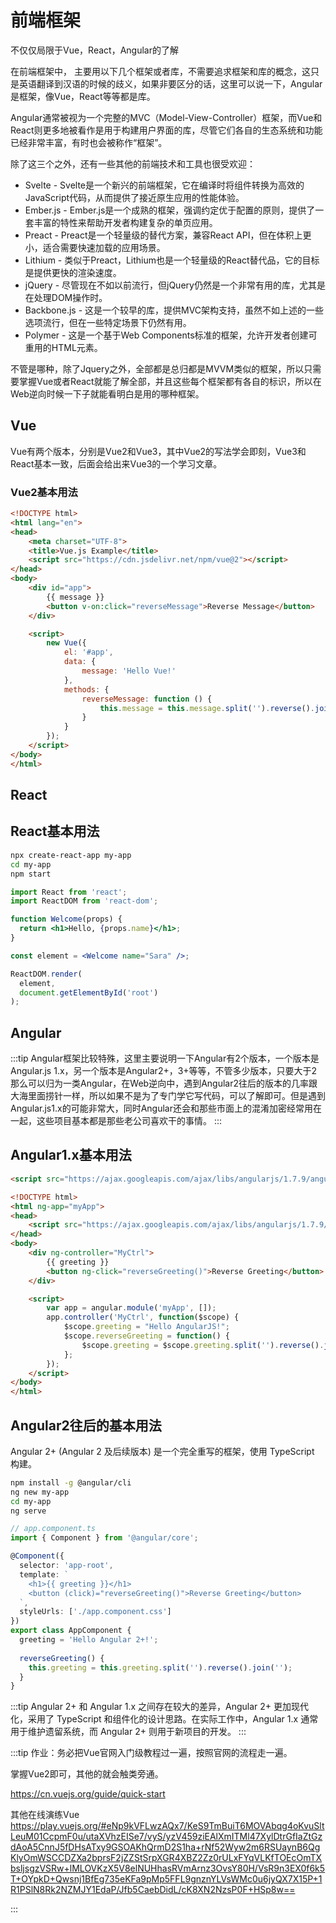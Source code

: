 # 前端框架

不仅仅局限于Vue，React，Angular的了解

在前端框架中， 主要用以下几个框架或者库，不需要追求框架和库的概念，这只是英语翻译到汉语的时候的歧义，如果非要区分的话，这里可以说一下，Angular是框架，像Vue，React等等都是库。

Angular通常被视为一个完整的MVC（Model-View-Controller）框架，而Vue和React则更多地被看作是用于构建用户界面的库，尽管它们各自的生态系统和功能已经非常丰富，有时也会被称作“框架”。


除了这三个之外，还有一些其他的前端技术和工具也很受欢迎：

- Svelte - Svelte是一个新兴的前端框架，它在编译时将组件转换为高效的JavaScript代码，从而提供了接近原生应用的性能体验。
- Ember.js - Ember.js是一个成熟的框架，强调约定优于配置的原则，提供了一套丰富的特性来帮助开发者构建复杂的单页应用。
- Preact - Preact是一个轻量级的替代方案，兼容React API，但在体积上更小，适合需要快速加载的应用场景。
- Lithium - 类似于Preact，Lithium也是一个轻量级的React替代品，它的目标是提供更快的渲染速度。
- jQuery - 尽管现在不如以前流行，但jQuery仍然是一个非常有用的库，尤其是在处理DOM操作时。
- Backbone.js - 这是一个较早的库，提供MVC架构支持，虽然不如上述的一些选项流行，但在一些特定场景下仍然有用。
- Polymer - 这是一个基于Web Components标准的框架，允许开发者创建可重用的HTML元素。

不管是哪种，除了Jquery之外，全部都是总归都是MVVM类似的框架，所以只需要掌握Vue或者React就能了解全部，并且这些每个框架都有各自的标识，所以在Web逆向时候一下子就能看明白是用的哪种框架。

## Vue
Vue有两个版本，分别是Vue2和Vue3，其中Vue2的写法学会即刻，Vue3和React基本一致，后面会给出来Vue3的一个学习文章。
### Vue2基本用法
```html
<!DOCTYPE html>
<html lang="en">
<head>
    <meta charset="UTF-8">
    <title>Vue.js Example</title>
    <script src="https://cdn.jsdelivr.net/npm/vue@2"></script>
</head>
<body>
    <div id="app">
        {{ message }}
        <button v-on:click="reverseMessage">Reverse Message</button>
    </div>

    <script>
        new Vue({
            el: '#app',
            data: {
                message: 'Hello Vue!'
            },
            methods: {
                reverseMessage: function () {
                    this.message = this.message.split('').reverse().join('');
                }
            }
        });
    </script>
</body>
</html>
```

## React
## React基本用法
```bash
npx create-react-app my-app
cd my-app
npm start
```

```jsx
import React from 'react';
import ReactDOM from 'react-dom';

function Welcome(props) {
  return <h1>Hello, {props.name}</h1>;
}

const element = <Welcome name="Sara" />;

ReactDOM.render(
  element,
  document.getElementById('root')
);
```
## Angular
:::tip
Angular框架比较特殊，这里主要说明一下Angular有2个版本，一个版本是Angular.js 1.x，另一个版本是Angular2+，3+等等，不管多少版本，只要大于2那么可以归为一类Angular，在Web逆向中，遇到Angular2往后的版本的几率跟大海里面捞针一样，所以如果不是为了专门学它写代码，可以了解即可。但是遇到Angular.js1.x的可能非常大，同时Angular还会和那些市面上的混淆加密经常用在一起，这些项目基本都是那些老公司喜欢干的事情。
:::
## Angular1.x基本用法
```html
<script src="https://ajax.googleapis.com/ajax/libs/angularjs/1.7.9/angular.min.js"></script>
```
```html
<!DOCTYPE html>
<html ng-app="myApp">
<head>
    <script src="https://ajax.googleapis.com/ajax/libs/angularjs/1.7.9/angular.min.js"></script>
</head>
<body>
    <div ng-controller="MyCtrl">
        {{ greeting }}
        <button ng-click="reverseGreeting()">Reverse Greeting</button>
    </div>

    <script>
        var app = angular.module('myApp', []);
        app.controller('MyCtrl', function($scope) {
            $scope.greeting = "Hello AngularJS!";
            $scope.reverseGreeting = function() {
                $scope.greeting = $scope.greeting.split('').reverse().join('');
            };
        });
    </script>
</body>
</html>
```
## Angular2往后的基本用法
Angular 2+ (Angular 2 及后续版本) 是一个完全重写的框架，使用 TypeScript 构建。

```bash
npm install -g @angular/cli
ng new my-app
cd my-app
ng serve
```

```typescript
// app.component.ts
import { Component } from '@angular/core';

@Component({
  selector: 'app-root',
  template: `
    <h1>{{ greeting }}</h1>
    <button (click)="reverseGreeting()">Reverse Greeting</button>
  `,
  styleUrls: ['./app.component.css']
})
export class AppComponent {
  greeting = 'Hello Angular 2+!';
  
  reverseGreeting() {
    this.greeting = this.greeting.split('').reverse().join('');
  }
}
```
:::tip
Angular 2+ 和 Angular 1.x 之间存在较大的差异，Angular 2+ 更加现代化，采用了 TypeScript 和组件化的设计思路。在实际工作中，Angular 1.x 通常用于维护遗留系统，而 Angular 2+ 则用于新项目的开发。
:::

:::tip
作业：务必把Vue官网入门级教程过一遍，按照官网的流程走一遍。

掌握Vue2即可，其他的就会触类旁通。

https://cn.vuejs.org/guide/quick-start

其他在线演练Vue
https://play.vuejs.org/#eNp9kVFLwzAQx7/KeS9TmBuiT6MOVAbqg4oKvuSltLeuM01CcpmF0u/utaXVhzEISe7/vyS/yzV459ziEAlXmITMl47XylDtrGfIaZtGzdAoA5CnnJ5fDHsATxy9GSOAKhQrmD2S1ha+rNf52Wyw2m6RSUaynB6QgKlyOmWSCCDZXa2bprsF2jZZStSrpXGR4XBZ2Zz0rULxFYqVLKfTOEcOmTXbsljsgzVSRw+lMLOVKzX5V8elNUHhasRVmArnz3OvsY80H/VsR9n3EX0f6k5T+OYpkD+Qwsnj1BfEg735eKFa9pMp5FFL9gnznYLVsWMc0u6jyQX7X15P+1R1PSlN8Rk2NZMJY1EdaP/Jfb5CaebDidL/cK8XN2NzsP0F+HSp8w==

:::